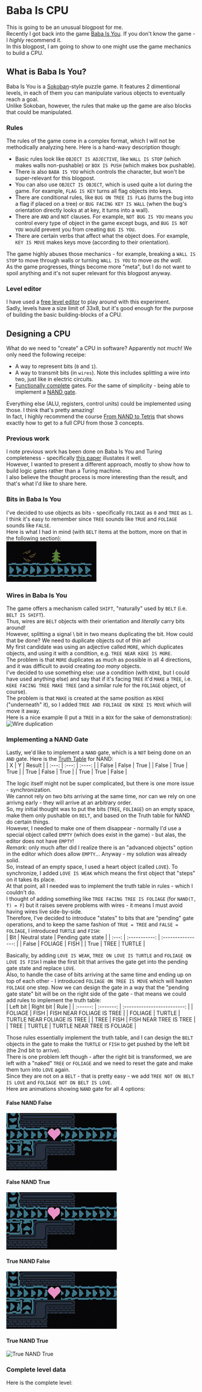 # Baba Is CPU
This is going to be an unusual blogpost for me.  
Recently I got back into the game [Baba Is You](https://en.wikipedia.org/wiki/Baba_Is_You). If you don't know the game - I *highly* recommend it.  
In this blogpost, I am going to show to one might use the game mechanics to build a CPU.

## What is Baba Is You?
Baba Is You is a [Sokoban](https://en.wikipedia.org/wiki/Sokoban)-style puzzle game. It features 2 dimentional levels, in each of them you can manipulate various objects to eventually reach a goal.  
Unlike Sokoban, however, the rules that make up the game are also blocks that could be manipulated.

### Rules
The rules of the game come in a complex format, which I will not be methodically analyzing here. Here is a hand-wavy description though:
- Basic rules look like `OBJECT IS ADJECTIVE`, like `WALL IS STOP` (which makes walls non-pushable) or `BOX IS PUSH` (which makes box pushable).
- There is also `BABA IS YOU` which controls the character, but won't be super-relevant for this blogpost.
- You can also use `OBJECT IS OBJECT`, which is used quite a lot during the game. For example, `FLAG IS KEY` turns all flag objects into keys.
- There are conditional rules, like `BUG ON TREE IS FLAG` (turns the bug into a flag if placed on a tree) or `BUG FACING KEY IS WALL` (when the bug's orientation directly looks at at key, it turns into a wall).
- There are `AND` and `NOT` clauses. For example, `NOT BUG IS YOU` means you control every type of object in the game except bugs, and `BUG IS NOT YOU` would prevent you from creating `BUG IS YOU`.
- There are certain verbs that affect what the object does. For example, `KEY IS MOVE` makes keys move (according to their orientation).

The game highly abuses those mechanics - for example, breaking a `WALL IS STOP` to move through walls or turning `WALL IS YOU` to move *as the wall*.  
As the game progresses, things become more "meta", but I do not want to spoil anything and it's not super relevant for this blogpost anyway.

### Level editor
I have used a [free level editor](https://hempuli.itch.io/baba-is-you-level-editor-beta) to play around with this experiment.  
Sadly, levels have a size limit of 33x8, but it's good enough for the purpose of building the basic building-blocks of a CPU.

## Designing a CPU
What do we need to "create" a CPU in software? Apparently not much! We only need the following receipe:
- A way to represent bits (`0` and `1`).
- A way to transmit bits (in `wires`). Note this includes splitting a wire into two, just like in electric circuits.
- [Functionally complete](https://en.wikipedia.org/wiki/Functional_completeness) gates. For the same of simplicity - being able to implement a [NAND gate](https://en.wikipedia.org/wiki/NAND_gate).

Everything else (ALU, registers, control units) could be implemented using those. I think that's pretty amazing!  
In fact, I highly recommend the course [From NAND to Tetris](https://www.nand2tetris.org) that shows exactly how to get to a full CPU from those 3 concepts.

### Previous work
I note previous work has been done on Baba Is You and Turing completeness - specifically [this paper](https://terra-docs.s3.us-east-2.amazonaws.com/IJHSR/Articles/volume5-issue7/IJHSR_2023_57_140.pdf) illustates it well.  
However, I wanted to present a different approach, mostly to show how to build logic gates rather than a Turing machine.  
I also believe the thought process is more interesting than the result, and that's what I'd like to share here.

### Bits in Baba Is You
I've decided to use objects as bits - specifically `FOLIAGE` as `0` and `TREE` as `1`.  
I think it's easy to remember since `TREE` sounds like `TRUE` and `FOLIAGE` sounds like `FALSE`.  
Here is what I had in mind (with `BELT` items at the bottom, more on that in the following section):  
![Bits](baba_bits.gif)

### Wires in Baba Is You
The game offers a mechanism called `SHIFT`, "naturally" used by `BELT` (i.e. `BELT IS SHIFT`).  
Thus, wires are `BELT` objects with their orientation and *literally* carry bits around!  
However, splitting a signal \ bit in two means duplicating the bit. How could that be done? We need to duplicate objects out of thin air!  
My first candidate was using an adjective called `MORE`, which duplicates objects, and using it with a condition, e.g. `TREE NEAR KEKE IS MORE`.  
The problem is that `MORE` duplicates as much as possible in all 4 directions, and it was difficult to avoid creating *too many* objects.  
I've decided to use something else: use a condition (with `KEKE`, but I could have used anything else) and say that if it's facing `TREE` it'd `MAKE` a `TREE`, i.e. `KEKE FACING TREE MAKE TREE` (and a similar rule for the `FOLIAGE` object, of course).  
The problem is that `MAKE` is created at the same position as `KEKE` ("underneath" it), so I added `TREE AND FOLIAGE ON KEKE IS MOVE` which will move it away.  
Here is a nice example (I put a `TREE` in a `BOX` for the sake of demonstration):  
![Wire duplication](baba_wires.gif)

### Implementing a NAND Gate
Lastly, we'd like to implement a `NAND` gate, which is a `NOT` being done on an `AND` gate. Here is the [Truth Table](https://en.wikipedia.org/wiki/Truth_table) for NAND:  
| X     | Y     | Result |
| :---: | :---: | :----: |
| False | False | True   |
| False | True  | True   |
| True  | False | True   |
| True  | True  | False  |

The logic itself might not be super complicated, but there is one more issue - synchronization.  
We cannot rely on two bits arriving at the same time, nor can we rely on one arrivng early - they will arrive at an arbitrary order.  
So, my initial thought was to put the bits (`TREE`, `FOLIAGE`) on an empty space, make them only pushable on `BELT`, and based on the Truth table for NAND do certain things.  
However, I needed to make one of them disappear - normally I'd use a special object called `EMPTY` (which does exist in the game) - but alas, the editor does not have `EMPTY`!  
*Remark*: only much after did I realize there is an "advanced objects" option in the editor which does allow `EMPTY`... Anyway - my solution was already solid.  
So, instead of an empty space, I used a heart object (called `LOVE`). To synchronize, I added `LOVE IS WEAK` which means the first object that "steps" on it takes its place.  
At that point, all I needed was to implement the truth table in rules - which I couldn't do.  
I thought of adding something like `TREE FACING TREE IS FOLIAGE` (for `NAND(T, T) = F`) but it raises severe problems with wires - it means I must avoid having wires live side-by-side.  
Therefore, I've decided to introduce "states" to bits that are "pending" gate operations, and to keep the same fashion of `TRUE = TREE` and `FALSE = FOLIAGE`, I introduced `TURTLE` and `FISH`:  
| Bit   | Neutral state | Pending gate state |
| :---: | :-----------: | :----------------: |
| False | FOLIAGE       | FISH               |
| True  | TREE          | TURTLE             |

Basically, by adding `LOVE IS WEAK`, `TREE ON LOVE IS TURTLE` and `FOLIAGE ON LOVE IS FISH` I make the first bit that arrives the gate get into the pending gate state and replace `LOVE`.  
Also, to handle the case of bits arriving at the same time and ending up on top of each other - I introduced `FOLIAGE ON TREE IS MOVE` which will hasten `FOLIAGE` one step.
Now we can design the gate in a way that the "pending gate state" bit will be on the right side of the gate - that means we could add rules to implement the truth table:  
| Left bit | Right bit | Rule                        |
| :------: | :-------: | :-------------------------: |
| FOLIAGE  | FISH      | FISH NEAR FOLIAGE IS TREE   |
| FOLIAGE  | TURTLE    | TURTLE NEAR FOLIAGE IS TREE |
| TREE     | FISH      | FISH NEAR TREE IS TREE      |
| TREE     | TURTLE    | TURTLE NEAR TREE IS FOLIAGE |

Those rules essentially implement the truth table, and I can design the `BELT` objects in the gate to make the `TURTLE` or `FISH` to get pushed by the left bit (the 2nd bit to arrive).  
There is one problem left though - after the right bit is transformed, we are left with a "naked" `TREE` or `FOLIAGE` and we need to reset the gate and make them turn into `LOVE` again.  
Since they are not on a `BELT` - that is pretty easy - we add `TREE NOT ON BELT IS LOVE` and `FOLIAGE NOT ON BELT IS LOVE`.  
Here are animations showing `NAND` gate for all 4 options:

#### False NAND False
![False NAND False](baba_nand_ff.gif)

#### False NAND True
![False NAND True](baba_nand_ft.gif)

#### True NAND False
![True NAND False](baba_nand_tf.gif)

#### True NAND True
![True NAND True](baba_nand_tt.gif)

### Complete level data
Here is the complete level:
